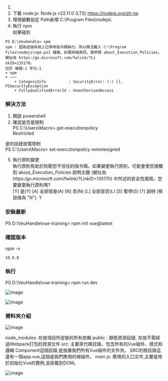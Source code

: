 01. 
02. 下載 node.js: Node.js v22.11.0 (LTS)
     https://nodejs.org/zh-tw
03. 環境變數設定 Path新增 C:\Program Files\nodejs\  
04. 執行 npm  
如果碰到  
```
PS D:\VeuHandle> npm  
npm : 因為這個系統上已停用指令碼執行，所以無法載入 C:\Program Files\nodejs\npm.ps1 檔案。如需詳細資訊，請參閱 about_Execution_Policies，網址為 https:/go.microsoft.com/fwlink/?Li  
nkID=135170。  
位於 線路:1 字元:1  
+ npm  
+ ~~~  
    + CategoryInfo          : SecurityError: (:) [], PSSecurityException  
    + FullyQualifiedErrorId : UnauthorizedAccess  
```
### 解決方法

1. 開啟 powershell  
2. 確認是否是限制  
PS C:\Users\Macro> get-executionpolicy    
Restricted  
  
是的話就放寬限制  
PS C:\Users\Macro> set-executionpolicy remotesigned  

05. 執行原則變更  
執行原則有助於防範您不信任的指令碼。如果變更執行原則，可能會使您接觸到 about_Execution_Policies 說明主題 (網址為  
https:/go.microsoft.com/fwlink/?LinkID=135170) 中所述的安全性風險。您要變更執行原則嗎?  
[Y] 是(Y)  [A] 全部皆是(A)  [N] 否(N)  [L] 全部皆否(L)  [S] 暫停(S)  [?] 說明 (預設值為 "N"): Y  

### 安裝最新

PS D:\VeuHandle\vue-training> npm init vue@latest  

### 確認版本

npm -v

```
10.9.0
```

### 執行 

PS D:\VeuHandle\vue-training> npm run dev

![image](https://github.com/user-attachments/assets/92631579-598f-4360-9c9f-7cbd105ce2db)

![image](https://github.com/user-attachments/assets/88cd40c1-87d6-46c3-9be0-69dff60411d3)


### 資料夾介紹

![image](https://github.com/user-attachments/assets/6b2f3f4d-952d-434d-9427-b83faf06c607)

node_modules: 存放項目所安裝的所有依賴
public : 靜態資源目錄, 存放不需經過Webpack打包的資源文件
src: 主要原代碼目錄，包含所有的Vue組件、樣式和邏輯
    Component這個目錄,是放置我們所有Vue組件的文件夾。
    SRC的根目錄這邊有一個app.vue,這個是我們應用的根組件。
    main.js: 應用的入口文件,主要是用於初始化Vue的實例,並掛載到DOM。
    
![image](https://github.com/user-attachments/assets/3b4ced10-0123-4895-a304-24ecd4e7a0cf)

































